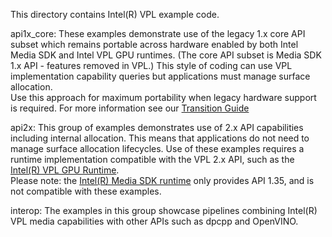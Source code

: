 This directory contains Intel(R) VPL example code.

api1x_core:
These examples demonstrate use of the legacy 1.x core API subset which remains portable across hardware enabled by both
Intel Media SDK and Intel VPL GPU runtimes.  (The core API subset is Media SDK 1.x API - features removed in VPL.)
This style of coding can use VPL implementation capability queries but applications must manage surface allocation.  
Use this approach for maximum portability when legacy hardware support is required.
For more information see our [Transition Guide](https://www.intel.com/content/www/us/en/develop/documentation/upgrading-from-msdk-to-onevpl/top.html)

api2x:
This group of examples demonstrates use of 2.x API capabilities including internal allocation.  This means that applications
do not need to manage surface allocation lifecycles.
Use of these examples requires a runtime implementation compatible with the 
VPL 2.x API, such as the [Intel(R) VPL GPU Runtime](https://github.com/oneapi-src/oneVPL-intel-gpu).  
Please note: the [Intel(R) Media SDK runtime](https://github.com/Intel-Media-SDK/MediaSDK) only provides API 1.35, and is not
compatible with these examples.

interop:
The examples in this group showcase pipelines combining Intel(R) VPL media capabilities with other APIs such as dpcpp and OpenVINO.     


  